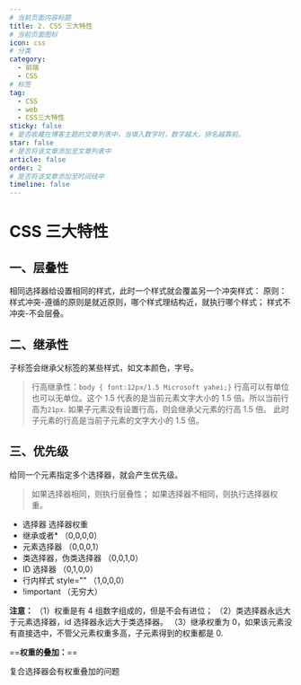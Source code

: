 ```yaml
---
# 当前页面内容标题
title: 2. CSS 三大特性
# 当前页面图标
icon: css
# 分类
category:
  - 前端
  - CSS
# 标签
tag:
  - CSS
  - web
  - CSS三大特性
sticky: false
# 是否收藏在博客主题的文章列表中，当填入数字时，数字越大，排名越靠前。
star: false
# 是否将该文章添加至文章列表中
article: false
order: 2
# 是否将该文章添加至时间线中
timeline: false
---
```


# CSS 三大特性

## 一、层叠性

相同选择器给设置相同的样式，此时一个样式就会覆盖另一个冲突样式：
原则：样式冲突-遵循的原则是就近原则，哪个样式理结构近，就执行哪个样式；
样式不冲突-不会层叠。

## 二、继承性

子标签会继承父标签的某些样式，如文本颜色，字号。

> 行高继承性：`body { font:12px/1.5 Microsoft yahei;}`
> 行高可以有单位也可以无单位。这个 1.5 代表的是当前元素文字大小的 1.5 倍。所以当前行高为`21px`.
> 如果子元素没有设置行高，则会继承父元素的行高 1.5 倍。
> 此时子元素的行高是当前子元素的文字大小的 1.5 倍。

## 三、优先级

给同一个元素指定多个选择器，就会产生优先级。

> 如果选择器相同，则执行层叠性；
> 如果选择器不相同，则执行选择器权重。

- 选择器 选择器权重
- 继承或者\* （0,0,0,0）
- 元素选择器 （0,0,0,1）
- 类选择器，伪类选择器 （0,0,1,0）
- ID 选择器 （0,1,0,0）
- 行内样式 style="" （1,0,0,0）
- !important （无穷大）

**注意：**
（1）权重是有 4 组数字组成的，但是不会有进位；
（2）类选择器永远大于元素选择器，id 选择器永远大于类选择器。
（3）继承权重为 0，如果该元素没有直接选中，不管父元素权重多高，子元素得到的权重都是 0.

==**权重的叠加：**==

复合选择器会有权重叠加的问题
